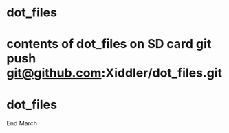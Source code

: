 # dot_files
contents of dot_files on SD card
git push git@github.com:Xiddler/dot_files.git
=======
# dot_files
End March 

